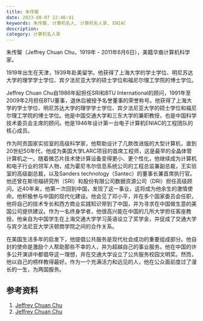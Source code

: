 ```yaml
---
title: 朱传榘
date: 2023-08-07 22:46:41
keywords: 朱传榘, 计算机名人, 计算机名人录, ENIAC
description:
category: 计算机名人录
---
```


朱传榘（Jeffrey Chuan Chu，1919年 - 2011年6月6日），美籍华裔计算机科学家。

1919年出生在天津，1939年赴美留学。他获得了上海大学的学士学位、明尼苏达大学的理学学士学位、宾夕法尼亚大学的硕士学位和福尼尔理工学院的博士学位。



Jeffrey Chuan Chu自1986年起担任SRI和BTU International的顾问，1991年至2009年2月担任BTU董事，退休后被授予名誉董事的荣誉称号。他获得了上海大学的学士学位、明尼苏达大学的理学学士学位、宾夕法尼亚大学的硕士学位和福尼尔理工学院的博士学位。他是中国交通大学和三东大学的兼职教授，也是中国科学技术委员会主席的顾问。他是1946年设计第一台电子计算机ENIAC的工程团队的核心成员。

作为阿贡国家实验室的高级科学家，他帮助设计了几款改进版的大型计算机，直到20世纪50年代，他成为美国大学LARC项目的首席工程师，这是最早的全晶体管计算机之一。随着微芯片技术使计算设备变得更小、更个性化，他继续成为计算机和电子行业的领军人物，成为霍尼韦尔信息系统公司的工程总监兼副总裁，王实验室的高级副总裁，以及Sanders technology（Santec）的董事长兼首席执行官。他还曾在斯坦福研究所（SRI）和股份有限公司数据资源公司（DRI）担任高级顾问。近40年来，他第一次回到中国，发现了这一事业，这将成为他余生的激情使命。他积极参与中国的现代化建设。他会见了邓小平，并在多个国家委员会任职，他将自己的技术专长和西方商业实践知识带到了中国，并为寻求在中国做生意的美国公司提供建议。作为一名终身学者，他很高兴能在中国的几所大学担任客座教授。他亲自为中国学生在上海交通大学学习英语设立了奖学金，并促成了交通大学与宾夕法尼亚大学沃顿商学院之间的合作关系。

在美国生活多年的启发下，他提倡公共服务是现代社会成功的重要组成部分。他自封的使命是激励个人帮助那些不幸的人，并为超越自己的事业服务。他在中国的许多公开演讲中都倡导这一理想，并在交通大学设立了公共服务校园文明奖。然而，他以自己的榜样教得最好。作为一个充满活力和远见的人，他在公众面前度过了漫长的一生，为两国服务。

## 参考资料

1. [Jeffrey Chuan Chu](https://www.computer.org/profiles/jeffrey-chu/)
2. [Jeffrey Chuan Chu](https://www.computinghistory.org.uk/det/66498/Jeffrey-Chuan-Chu/)
